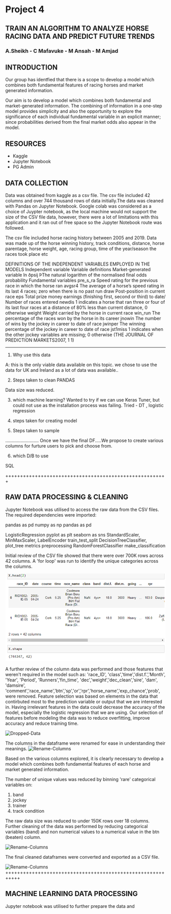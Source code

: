 # Project 4
## TRAIN AN ALGORITHM TO ANALYZE HORSE RACING DATA AND PREDICT FUTURE TRENDS
### A.Sheikh - C Mafavuke - M Ansah - M Amjad

## INTRODUCTION
Our group has identfied that there is a scope to develop a model which combines both fundamental features of racing horses and market generated information.

Our aim is to develop a model which combines both fundamental and market-generated information. The combining of information in a one-step model provides simplicity and also the opportunity to explore the significance of each individual fundamental variable in an explicit manner; since probabilities derived from the final market odds also appear in the model.


## RESOURCES
* Kaggle
* Jupyter Notebook
* PG Admin

## DATA COLLECTION
Data was obtained from kaggle as a csv file.
The csv file included 42 columns and over 744 thousand rows of data initially.The data was cleaned with Pandas on Jupyter Notebook. Google colab was considered as a choice of Juypter notebook, as the local machine would not support the size of the CSV file data, however, there were a lot of limitations with this application and it ran out of free space so the Jupyter Notebook route was followed. 

The csv file included horse racing history between 2005 and 2019. Data was made up of the horse winning history, track conditions, distance, horse parentage, horse weight, age, racing group, time of the year/season the races took place etc 

DEFINITIONS OF THE INDEPENDENT VARIABLES EMPLOYED IN THE MODELS 
Independent variable Variable definitions Market-generated 
variable ln ðpsij ÞThe natural logarithm of the normalised final odds probability Fundamental variables 
pre_s_ra Speed rating for the previous race in which the horse ran 
avgsr4 The average of a horse’s speed rating in its last 4 races; 
zero when there is no past run draw 
Post-position in current race eps 
Total prize money earnings (finishing first, second or third) to date/
Number of races entered 
newdis 1 indicates a horse that ran three or four of its last four races at a distance of 80% less than current distance, 0 otherwise 
weight Weight carried by the horse in current race 
win_run The percentage of the races won by the horse in its career 
jnowin The number of wins by the jockey in career to date of race 
jwinper The winning percentage of the jockey in career to date of race 
jst1miss 1 indicates when the other jockey variables are missing; 0 otherwise 
(THE JOURNAL OF PREDICTION MARKETS2007, 1 1)

---------------------

1) Why use this data

A: this is the only viable data available on this topic. we chose to use the data for UK and Ireland as a lot of data was available..


2) Steps taken to clean
PANDAS


Data size was reduced.



3) which machine learning?
Wanted to try if  we can use Keras Tuner, but could not use as the installation process was failing.
Tried - DT , logistic regression

4) steps taken for creating model



5) Steps taken to sample

..........................
Once we have the final DF.....We propose to create various columns for furture users to pick and choose from.

6) which D/B to use 

SQL

+++++++++++++++++++++++++++++++++++++++++++++++++++++++
## RAW DATA PROCESSING & CLEANING

Jupyter Notebook was utilised to access the raw data from the CSV files.
The required dependencies were imported:

pandas as pd
numpy as np
pandas as pd

LogisticRegression
pyplot as plt
seaborn as sns
StandardScaler, MinMaxScaler, LabelEncoder
train_test_split
DecisionTreeClassifier, plot_tree
metrics
preprocessing
RandomForestClassifier
make_classification


Initial review of the CSV file showed that there were over 700K rows across 42 columns.
A 'for loop' was run to identify the unique categories across the columns.

![Initial-Data](Images/1-Initial_DATA_size.PNG)

A further review of the column data was performed and those features that weren't required in the model such as: 
'race_ID', 'class','time','dist.f.','Month', 'Year', 'Period', 'Runners','fin_time', 'dec','weight','dec_clean','sire', 'dam', 'damsire', 'comment','race_name','btn','sp','or','rpr','horse_name','exp_chance','prob',
were removed. Feature selection was based on elements in the data that contirbuted most to the prediction variable or output that we are interested in. Having irrelevant features in the data could decrease the accuracy of the model, especially the logistic regression that we are using. Our selection of features before modeling the data was to reduce overfitting, improve accuracy and reduce training time.

![Dropped-Data](2-Dropped_DATA.PNG)


The columns in the dataframe were renamed for ease in understanding their meanings.
![Rename-Columns](3-Rename_Columns.PNG)


Based on the various columns explored, it is clearly necessary to develop a model which combines both fundamental features of each horse and market generated information.

The number of unique values was reduced by binning 'rare' categorical variables on:
1. band
2. jockey
3. trainer
4. track condition  

The raw data size was reduced to under 150K rows over 18 columns.
Further cleaning of the data was performed by reducing categorical variables (band) and non numerical values to a numerical value in the btn (beaten) column. 

![Rename-Columns](4-Conversion_to_numerical.PNG)

The final cleaned dataframes were converted and exported as a CSV file.

![Rename-Columns](5-Export_to_CSV.PNG)
+++++++++++++++++++++++++++++++++++++++++++++++++++++++++++

## MACHINE LEARNING DATA PROCESSING

Jupyter notebook was utilised to further prepare the data and 



